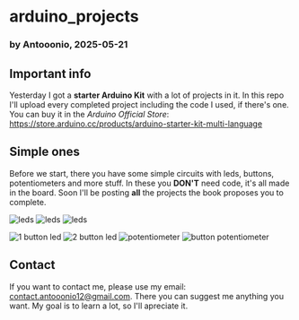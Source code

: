 # arduino_projects

### by Antooonio, 2025-05-21

## Important info
Yesterday I got a **starter Arduino Kit** with a lot of projects in it. In this repo I'll upload every completed project including the code I used, if there's one. 
You can buy it in the _Arduino Official Store_: https://store.arduino.cc/products/arduino-starter-kit-multi-language

## Simple ones
Before we start, there you have some simple circuits with leds, buttons, potentiometers and more stuff. In these you **DON'T** need code, it's all made in the board.
Soon I'll be posting **all** the projects the book proposes you to complete.

![leds](https://github.com/user-attachments/assets/c40dfd3b-a2f1-47cc-a570-93c30b9966c5) ![leds](https://github.com/user-attachments/assets/357ae389-bde2-4071-8bde-d92c56fac9ef) 
![leds](https://github.com/user-attachments/assets/452b118d-19a3-4b81-8032-1aecfbdc05a6)

![1 button led](https://github.com/user-attachments/assets/99abe4eb-d993-46e4-af32-4b34ce8afbe7) ![2 button led](https://github.com/user-attachments/assets/9543ebcf-b823-41aa-833b-c4e5214731fd)
![potentiometer](https://github.com/user-attachments/assets/f09cc205-afc5-421a-aedc-43445925d858) ![button potentiometer](https://github.com/user-attachments/assets/e2511bee-dbf7-4f68-93da-3cbdcb5eadb2)

## Contact
If you want to contact me, please use my email: contact.antooonio12@gmail.com. There you can suggest me anything you want.
My goal is to learn a lot, so I'll apreciate it.

